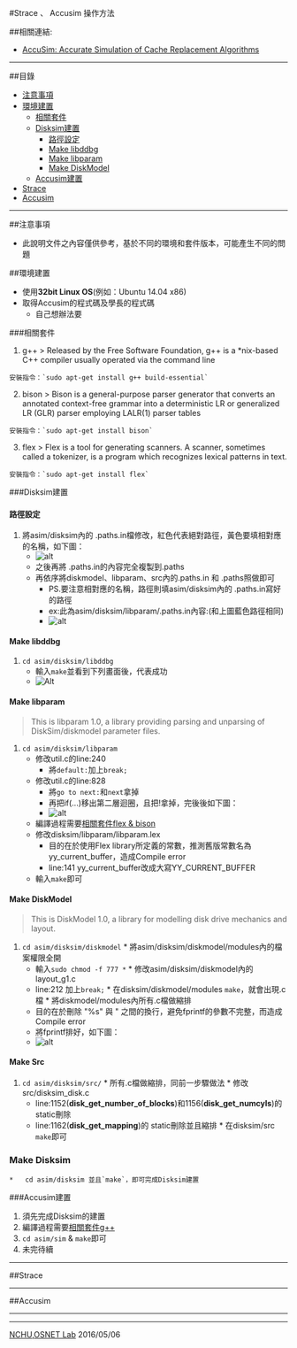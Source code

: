 #Strace 、 Accusim 操作方法

##相關連結:
*   [AccuSim: Accurate Simulation of Cache Replacement Algorithms](https://engineering.purdue.edu/~ychu/accusim/)

------

##目錄
*   [注意事項](#0)
*   [環境建置](#1)
    -   [相關套件](#dependency)
    -   [Disksim建置](#disksim)
        +   [路徑設定](#path)
        +   [Make libddbg](#libddbg)
        +   [Make libparam](#libparam)
        +   [Make DiskModel](#DiskModel)
    -   [Accusim建置](#accusim)
*   [Strace](#2)
*   [Accusim](#3)

------
<a name="0"/></a>
##注意事項
*   此說明文件之內容僅供參考，基於不同的環境和套件版本，可能產生不同的問題

<a name="1"/></a>
##環境建置
*   使用**32bit Linux OS**(例如：Ubuntu 14.04 x86)
*   取得Accusim的程式碼及學長的程式碼
    -   自己想辦法要

<a name="dependency"/></a>
###相關套件
1.   g++
    >   Released by the Free Software Foundation, g++ is a *nix-based C++ compiler usually operated via the command line
    
    安裝指令：`sudo apt-get install g++ build-essential`
2.   bison
    >   Bison is a general-purpose parser generator that converts an annotated context-free grammar into a deterministic LR or generalized LR (GLR) parser employing LALR(1) parser tables
    
    安裝指令：`sudo apt-get install bison`
3.   flex
    >   Flex is a tool for generating scanners. A scanner, sometimes called a tokenizer, is a program which recognizes lexical patterns in text.
    
    安裝指令：`sudo apt-get install flex`

<a name="disksim"/></a>
###Disksim建置

<a name="path"/></a>
#### 路徑設定
1.  將asim/disksim內的 .paths.in檔修改，紅色代表絕對路徑，黃色要填相對應的名稱，如下圖：
    *   ![alt](http://i.imgur.com/w83iHYV.png)
    *   之後再將 .paths.in的內容完全複製到.paths
    *   再依序將diskmodel、libparam、src內的.paths.in 和 .paths照做即可
        -   PS.要注意相對應的名稱，路徑則填asim/disksim內的 .paths.in寫好的路徑
        -   ex:此為asim/disksim/libparam/.paths.in內容:(和上圖藍色路徑相同)
        -   ![alt](http://i.imgur.com/5mazStP.png)

<a name="libddbg"/></a>
#### Make libddbg
1.  `cd asim/disksim/libddbg`
    *   輸入`make`並看到下列畫面後，代表成功
    *   ![Alt](http://i.imgur.com/EawmqFB.png)

<a name="libparam"/></a>
#### Make libparam
>   This is libparam 1.0, a library providing parsing and unparsing of DiskSim/diskmodel parameter files.

1.  `cd asim/disksim/libparam`
    *   修改util.c的line:240
        -   將`default:`加上`break;`
    *   修改util.c的line:828
        -   將`go to next:`和`next`拿掉
        -   再把if(...)移出第二層迴圈，且把!拿掉，完後後如下圖：
        -   ![alt](http://i.imgur.com/PDnlWk2.png)
    *   編譯過程需要[相關套件flex & bison](#dependency)
    *   修改disksim/libparam/libparam.lex
        -   目的在於使用Flex library所定義的常數，推測舊版常數名為yy_current_buffer，造成Compile error
        -   line:141  yy_current_buffer改成大寫YY_CURRENT_BUFFER
    *   輸入`make`即可

<a name="DiskModel"/></a>
#### Make DiskModel
>   This is DiskModel 1.0, a library for modelling disk drive mechanics and layout.

1.   `cd asim/disksim/diskmodel`
    *   將asim/disksim/diskmodel/modules內的檔案權限全開
        -   輸入`sudo chmod -f 777 *`
    *   修改asim/disksim/diskmodel內的layout_g1.c
        -   line:212 加上`break;`
    *   在disksim/diskmodel/modules `make`，就會出現.c檔
    *   將diskmodel/modules內所有.c檔做縮排
        -   目的在於刪除 \"%s\" 與 " 之間的換行，避免fprintf的參數不完整，而造成Compile error
        -   將fprintf排好，如下圖：
        -   ![alt](http://i.imgur.com/fIk2wKx.png)

#### Make Src
1.   `cd asim/disksim/src/`
    *   所有.c檔做縮排，同前一步驟做法
    *   修改src/disksim_disk.c
        -   line:1152(**disk_get_number_of_blocks**)和1156(**disk_get_numcyls**)的 static刪除
        -   line:1162(**disk_get_mapping**)的 static刪除並且縮排
    *   在disksim/src `make`即可

### Make Disksim
    *   cd asim/disksim 並且`make`，即可完成Disksim建置

<a name="accusim"/></a>
###Accusim建置
1.  須先完成Disksim的建置
2.  編譯過程需要[相關套件g++](#dependency)
3.  `cd asim/sim` & `make`即可
2.  未完待續


------
<a name="2"/></a>
##Strace



------
##Accusim
<a name="3"/></a>





---
---
[NCHU](http://www.nchu.edu.tw/index1.php),[OSNET Lab](http://osnet.cs.nchu.edu.tw/) 2016/05/06

